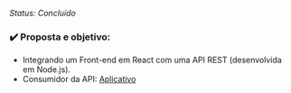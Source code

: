 _Status: Concluído_

### ✔️ Proposta e objetivo:

- Integrando um Front-end em React com uma API REST (desenvolvida em Node.js).
- Consumidor da API: [Aplicativo](https://github.com/Daniel-FC/API-Dioshopping)
